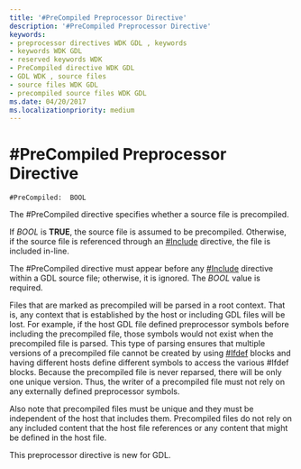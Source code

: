 ```yaml
---
title: '#PreCompiled Preprocessor Directive'
description: '#PreCompiled Preprocessor Directive'
keywords:
- preprocessor directives WDK GDL , keywords
- keywords WDK GDL
- reserved keywords WDK
- PreCompiled directive WDK GDL
- GDL WDK , source files
- source files WDK GDL
- precompiled source files WDK GDL
ms.date: 04/20/2017
ms.localizationpriority: medium
---
```


# \#PreCompiled Preprocessor Directive


```GDL
#PreCompiled:  BOOL
```

The \#PreCompiled directive specifies whether a source file is precompiled.

If *BOOL* is **TRUE**, the source file is assumed to be precompiled. Otherwise, if the source file is referenced through an [\#Include](-include-preprocessor-directive.md) directive, the file is included in-line.

The \#PreCompiled directive must appear before any [\#Include](-include-preprocessor-directive.md) directive within a GDL source file; otherwise, it is ignored. The *BOOL* value is required.

Files that are marked as precompiled will be parsed in a root context. That is, any context that is established by the host or including GDL files will be lost. For example, if the host GDL file defined preprocessor symbols before including the precompiled file, those symbols would not exist when the precompiled file is parsed. This type of parsing ensures that multiple versions of a precompiled file cannot be created by using [\#Ifdef](-ifdef-conditional-preprocessor-directive.md) blocks and having different hosts define different symbols to access the various \#Ifdef blocks. Because the precompiled file is never reparsed, there will be only one unique version. Thus, the writer of a precompiled file must not rely on any externally defined preprocessor symbols.

Also note that precompiled files must be unique and they must be independent of the host that includes them. Precompiled files do not rely on any included content that the host file references or any content that might be defined in the host file.

This preprocessor directive is new for GDL.
